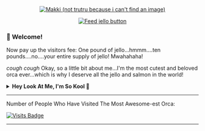 

<p align="center">
  <a href="https://orcapod.fandom.com/wiki/Category:Trua">
  <img src="https://i.ibb.co/WgCCdWH/happy-1.jpg" alt="Makki (not trutru because i can't find an image)"/>
  </a>
  
 
</p>
<p align="center">
  <a href="https://www.google.com/search?client=opera&q=christmas+jello&sourceid=opera&ie=UTF-8&oe=UTF-8">
  <img src="https://dabuttonfactory.com/button.png?t=FEED+JELLO&f=Noto+Sans-Bold&ts=26&tc=fff&hp=45&vp=20&c=14&bgt=unicolored&bgc=1cf2ad&bs=8&bc=3ed696&shs=8&shc=eee&sho=se" alt="Feed jello button" />
  </a>
 </p>
 
### 🐋 Welcome!

Now pay up the visitors fee: One pound of jello...hmmm....ten pounds....no....your entire supply of jello!
Mwahahaha!

*cough cough*
Okay, so a little bit about me...I'm the most cutest and beloved orca ever...which is why I deserve all the jello and salmon in the world!


<details>
  <summary><b>Hey Look At Me, I'm So Kool 🤣</b></summary>
  <br>
  <div align="center">
    
![TruShu's GitHub stats](https://github-readme-stats.vercel.app/api?username=truashamu&show_icons=true&theme=algolia)
  
  </div>
</details>

--- 

Number of People Who Have Visited The Most Awesome-est Orca:


[![Visits Badge](https://badges.pufler.dev/visits/TruaShamu/truashamu)](https://badges.pufler.dev)

- - - - 

